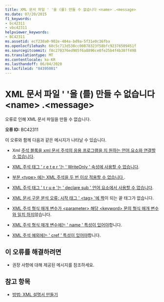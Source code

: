 ```yaml
---
title: XML 문서 파일 ' '을 (를) 만들 수 없습니다 <name> .<message>
ms.date: 07/20/2015
f1_keywords:
- bc42311
- vbc42311
helpviewer_keywords:
- BC42311
ms.assetid: ecf238a0-902e-404a-bd9a-5f31e0c36fba
ms.openlocfilehash: 68c5c713d538cc00878323f58bfc92376509451f
ms.sourcegitcommit: f8c270376ed905f6a8896ce0fe25b4f4b38ff498
ms.translationtype: MT
ms.contentlocale: ko-KR
ms.lasthandoff: 06/04/2020
ms.locfileid: "84395001"
---
```

# <a name="unable-to-create-xml-documentation-file-name-message"></a>XML 문서 파일 ' '을 (를) 만들 수 없습니다 \<name> .\<message>
오류로 인해 XML 문서 파일을 만들 수 없습니다.  
  
 **오류 ID:** BC42311  
  
 이 오류와 함께 다음과 같은 메시지가 나타날 수 있습니다.  
  
- Xml [주석 블록을 xml 문서 주석의 응용 프로그램을 지 원하는 언어 요소와 연결할 수 없습니다](bc42312.md).  
  
- [XML 주석 태그 ' r e t e r '는 ' WriteOnly ' 속성에 사용할 수 없습니다](bc42313.md).  
  
- [부분 \<type> 에는 XML 주석을 두 번 이상 적용할 수 없습니다 ](bc42314.md).  
  
- [XML 주석 태그 ' t r u e '는 ' declare sub ' 언어 요소에서 사용할 수 없습니다](bc42315.md).  
  
- [XML 문서 구문 분석 오류: 시작 태그 ' \<tag> '에 짝](bc42316.md)이 되는 끝 태그가 없습니다.  
  
- [XML 주석 형식 매개 변수가 \<parameter> 해당 \<keyword> 문의 형식 매개 변수와 일치 하지](bc42317.md)않습니다.  
  
- [XML 주석 형식 매개 변수에는 ' name ' 특성이 있어야](bc42318.md)합니다.  
  
- [XML 주석 예외에는 ' cref ' 특성이 있어야](../language-reference/error-messages/xml-comment-exception-must-have-a-cref-attribute.md)합니다.  
  
## <a name="to-correct-this-error"></a>이 오류를 해결하려면  
  
- 권장 사항에 대해 제공된 메시지를 참조하세요.  
  
## <a name="see-also"></a>참고 항목

- [방법: XML 설명서 만들기](../programming-guide/program-structure/how-to-create-xml-documentation.md)
